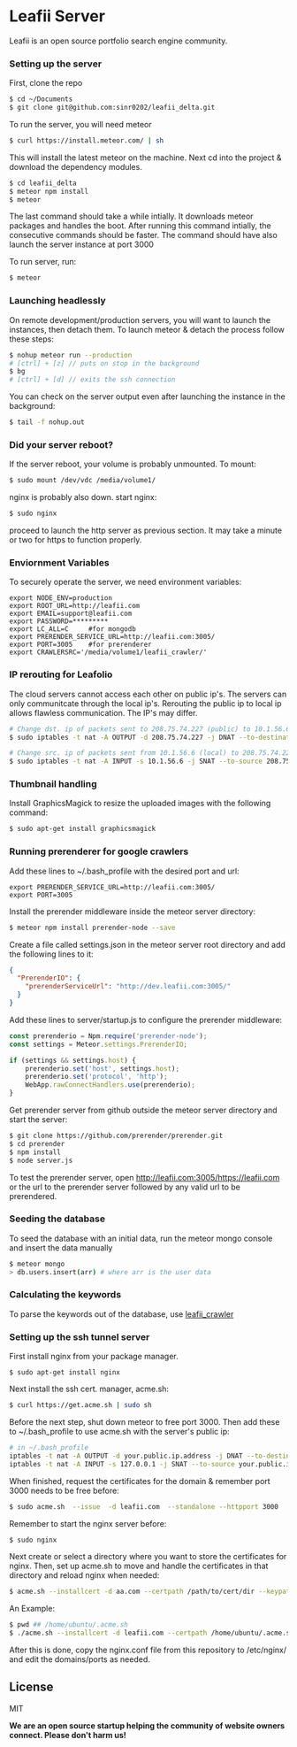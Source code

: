 # Leafii Server

Leafii is an open source portfolio search engine community.

### Setting up the server

First, clone the repo

```sh
$ cd ~/Documents
$ git clone git@github.com:sinr0202/leafii_delta.git
```
To run the server, you will need meteor

```sh
$ curl https://install.meteor.com/ | sh
```

This will install the latest meteor on the machine. Next cd into the project & download the dependency modules.

```sh
$ cd leafii_delta
$ meteor npm install
$ meteor
```

The last command should take a while intially. It downloads meteor packages and handles the boot. After running this command intially, the consecutive commands should be faster. The command should have also launch the server instance at port 3000

To run server, run:

```sh
$ meteor
```

### Launching headlessly

On remote development/production servers, you will want to launch the instances, then detach them. To launch meteor & detach the process follow these steps:

```sh
$ nohup meteor run --production
# [ctrl] + [z] // puts on stop in the background
$ bg
# [ctrl] + [d] // exits the ssh connection
```

You can check on the server output even after launching the instance in the background:

```sh
$ tail -f nohup.out
```
### Did your server reboot?

If the server reboot, your volume is probably unmounted. To mount:

```sh
$ sudo mount /dev/vdc /media/volume1/
```

nginx is probably also down. start nginx:

```sh
$ sudo nginx
```
proceed to launch the http server as previous section. It may take a minute or two for https to function properly.

### Enviornment Variables

To securely operate the server, we need environment variables:
```
export NODE_ENV=production
export ROOT_URL=http://leafii.com
export EMAIL=support@leafii.com
export PASSWORD=*********
export LC_ALL=C     #for mongodb
export PRERENDER_SERVICE_URL=http://leafii.com:3005/
export PORT=3005    #for prerenderer
export CRAWLERSRC='/media/volume1/leafii_crawler/'
```

### IP rerouting for Leafolio

The cloud servers cannot access each other on public ip's. The servers can only communitcate through the local ip's. Rerouting the public ip to local ip allows flawless communication. The IP's may differ.

```sh
# Change dst. ip of packets sent to 208.75.74.227 (public) to 10.1.56.6 (local)
$ sudo iptables -t nat -A OUTPUT -d 208.75.74.227 -j DNAT --to-destination 10.1.56.6

# Change src. ip of packets sent from 10.1.56.6 (local) to 208.75.74.227 (public)
$ sudo iptables -t nat -A INPUT -s 10.1.56.6 -j SNAT --to-source 208.75.74.227
```

### Thumbnail handling

Install GraphicsMagick to resize the uploaded images with the following command:

```sh
$ sudo apt-get install graphicsmagick
```

### Running prerenderer for google crawlers

Add these lines to ~/.bash_profile with the desired port and url:

```
export PRERENDER_SERVICE_URL=http://leafii.com:3005/
export PORT=3005
```

Install the prerender middleware inside the meteor server directory:

```sh
$ meteor npm install prerender-node --save
```

Create a file called settings.json in the meteor server root directory and add the following lines to it:

```json
{
  "PrerenderIO": {
    "prerenderServiceUrl": "http://dev.leafii.com:3005/"
  }
}
```

Add these lines to server/startup.js to configure the prerender middleware:

```js
const prerenderio = Npm.require('prerender-node');
const settings = Meteor.settings.PrerenderIO;

if (settings && settings.host) {
    prerenderio.set('host', settings.host);
    prerenderio.set('protocol', 'http');
    WebApp.rawConnectHandlers.use(prerenderio);
}
```

Get prerender server from github outside the meteor server directory and start the server:

```sh
$ git clone https://github.com/prerender/prerender.git
$ cd prerender
$ npm install
$ node server.js
```

To test the prerender server, open http://leafii.com:3005/https://leafii.com or the url to the prerender server followed by any valid url to be prerendered.


### Seeding the database

To seed the database with an initial data, run the meteor mongo console and insert the data manually

```sh
$ meteor mongo
> db.users.insert(arr) # where arr is the user data
```

### Calculating the keywords

To parse the keywords out of the database, use [leafii_crawler](https://github.com/sinr0202/leafii_crawler)

### Setting up the ssh tunnel server

First install nginx from your package manager.

```
$ sudo apt-get install nginx
```

Next install the ssh cert. manager, acme.sh:

```sh
$ curl https://get.acme.sh | sudo sh
```

Before the next step, shut down meteor to free port 3000. Then add these to ~/.bash_profile to use acme.sh with the server's public ip:

```sh
# in ~/.bash_profile
iptables -t nat -A OUTPUT -d your.public.ip.address -j DNAT --to-destination 127.0.0.1
iptables -t nat -A INPUT -s 127.0.0.1 -j SNAT --to-source your.public.ip.address
```

When finished, request the certificates for the domain & remember port 3000 needs to be free before:

```sh
$ sudo acme.sh  --issue  -d leafii.com  --standalone --httpport 3000
```

Remember to start the nginx server before:

```sh
$ sudo nginx
```

Next create or select a directory where you want to store the certificates for nginx. Then, set up acme.sh to move and handle the certificates in that directory and reload nginx when needed:

```sh
$ acme.sh --installcert -d aa.com --certpath /path/to/cert/dir --keypath /path/to/cert/dir --capath /path/to/cert/dir --fullchainpath /path/to/cert/dir --reloadcmd  "sudo nginx -s reload"
```

An Example:

```sh
$ pwd ## /home/ubuntu/.acme.sh
$ ./acme.sh --installcert -d leafii.com --certpath /home/ubuntu/.acme.sh/leafii.com/leafii.com.cer --keypath /home/ubuntu/.acme.sh/leafii.com/leafii.com.cer --capath /home/ubuntu/.acme.sh/leafii.com/leafii.com.cer --fullchainpath /home/ubuntu/.acme.sh/leafii.com/leafii.com.cer --reloadcmd  "sudo nginx -s reload"
```

After this is done, copy the nginx.conf file from this repository to /etc/nginx/ and edit the domains/ports as needed.

License
----
MIT

**We are an open source startup helping the community of website owners connect. Please don't harm us!**
